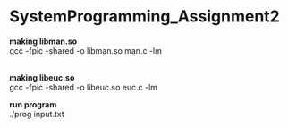 # SystemProgramming_Assignment2

<b>making libman.so</b> <br>
gcc -fpic -shared -o libman.so man.c -lm

<br>
<b>making libeuc.so</b> <br>
gcc -fpic -shared -o libeuc.so euc.c -lm<br>

<b>run program</b><br>
./prog input.txt
